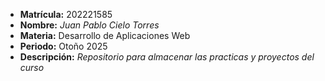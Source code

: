 - **Matrícula:** 202221585
- **Nombre:** *Juan Pablo Cielo Torres*
- **Materia:** Desarrollo de Aplicaciones Web
- **Periodo:** Otoño 2025
- **Descripción:** *Repositorio para almacenar las practicas y proyectos del curso*
